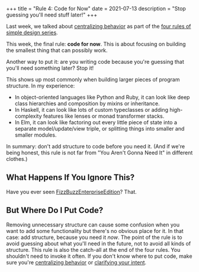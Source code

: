 +++
title = "Rule 4: Code for Now"
date = 2021-07-13
description = "Stop guessing you'll need stuff later!"
+++

Last week, we talked about [centralizing behavior](@/posts/rule-3-centralize-behavior.md) as part of the [four rules of simple design series](@/posts/my-take-on-the-four-rules-of-simple-design.md).

This week, the final rule: **code for now**.
This is about focusing on building the smallest thing that can possibly work.

Another way to put it: are you writing code because you're guessing that you'll need something later?
Stop it!

This shows up most commonly when building larger pieces of program structure.
In my experience:

- In object-oriented languages like Python and Ruby, it can look like deep class hierarchies and composition by mixins or inheritance.
- In Haskell, it can look like lots of custom typeclasses or adding high-complexity features like lenses or monad transformer stacks.
- In Elm, it can look like factoring out every little piece of state into a separate model/update/view triple, or splitting things into smaller and smaller modules.

In summary: don't add structure to code before you need it.
(And if we're being honest, this rule is not far from "You Aren't Gonna Need It" in different clothes.)

## What Happens If You Ignore This?

Have you ever seen [FizzBuzzEnterpriseEdition](https://github.com/EnterpriseQualityCoding/FizzBuzzEnterpriseEdition)?
That.

## But Where Do I Put Code?

Removing unnecessary structure can cause some confusion when you want to add some functionality but there's no obvious place for it.
In that case: add structure, because you need it _now_.
The point of the rule is to avoid guessing about what you'll need in the future, not to avoid all kinds of structure.
This rule is also the catch-all at the end of the four rules.
You shouldn't need to invoke it often.
If you don't know where to put code, make sure you're [centralizing behavior](@/posts/rule-3-centralize-behavior.md) or [clarifying your intent](@/posts/rule-2-clarify-your-intent.md).
